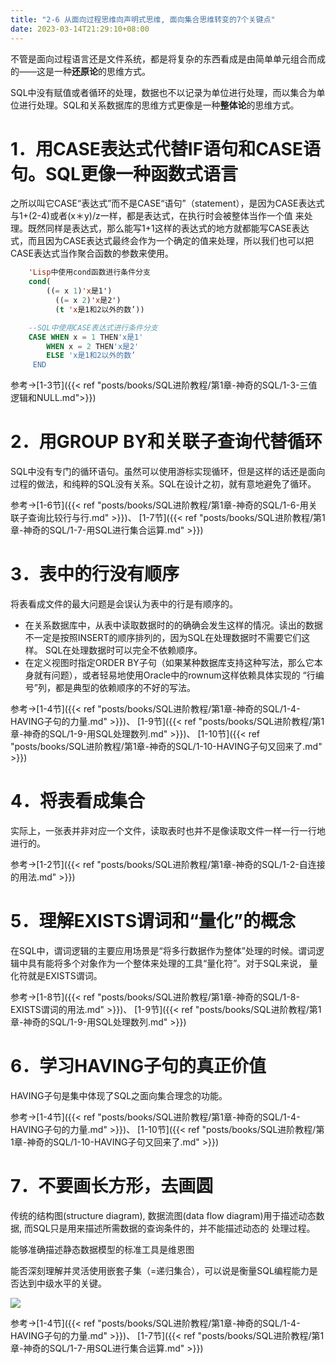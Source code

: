 ```yaml
---
title: "2-6 从面向过程思维向声明式思维, 面向集合思维转变的7个关键点"
date: 2023-03-14T21:29:10+08:00
---
```


不管是面向过程语言还是文件系统，都是将复杂的东西看成是由简单单元组合而成的——这是一种**还原论**的思维方式。

SQL中没有赋值或者循环的处理，数据也不以记录为单位进行处理，而以集合为单位进行处理。SQL和关系数据库的思维方式更像是一种**整体论**的思维方式。

# 1．用CASE表达式代替IF语句和CASE语句。SQL更像一种函数式语言

之所以叫它CASE“表达式”而不是CASE“语句”（statement），是因为CASE表达式与1+(2-4)或者(x＊y)/z一样，都是表达式，在执行时会被整体当作一个值
来处理。既然同样是表达式，那么能写1+1这样的表达式的地方就都能写CASE表达式，而且因为CASE表达式最终会作为一个确定的值来处理，所以我们也可以把
CASE表达式当作聚合函数的参数来使用。

```lisp
    'Lisp中使用cond函数进行条件分支
    cond(
        ((= x 1)'x是1')
          ((= x 2)'x是2')
          (t 'x是1和2以外的数’))
```

```sql
    --SQL中使用CASE表达式进行条件分支
    CASE WHEN x = 1 THEN'x是1'
        WHEN x = 2 THEN'x是2'
        ELSE 'x是1和2以外的数’
     END
```

参考→[1-3节]({{< ref "posts/books/SQL进阶教程/第1章-神奇的SQL/1-3-三值逻辑和NULL.md">}})


# 2．用GROUP BY和关联子查询代替循环

SQL中没有专门的循环语句。虽然可以使用游标实现循环，但是这样的话还是面向过程的做法，和纯粹的SQL没有关系。SQL在设计之初，就有意地避免了循环。

参考→[1-6节]({{< ref "posts/books/SQL进阶教程/第1章-神奇的SQL/1-6-用关联子查询比较行与行.md" >}})、
[1-7节]({{< ref "posts/books/SQL进阶教程/第1章-神奇的SQL/1-7-用SQL进行集合运算.md" >}})

# 3．表中的行没有顺序

将表看成文件的最大问题是会误认为表中的行是有顺序的。

- 在关系数据库中，从表中读取数据时的的确确会发生这样的情况。读出的数据不一定是按照INSERT的顺序排列的，因为SQL在处理数据时不需要它们这样。
  SQL在处理数据时可以完全不依赖顺序。
- 在定义视图时指定ORDER BY子句（如果某种数据库支持这种写法，那么它本身就有问题），或者轻易地使用Oracle中的rownum这样依赖具体实现的
  “行编号”列，都是典型的依赖顺序的不好的写法。

参考→[1-4节]({{< ref "posts/books/SQL进阶教程/第1章-神奇的SQL/1-4-HAVING子句的力量.md" >}})、
[1-9节]({{< ref "posts/books/SQL进阶教程/第1章-神奇的SQL/1-9-用SQL处理数列.md" >}})、
[1-10节]({{< ref "posts/books/SQL进阶教程/第1章-神奇的SQL/1-10-HAVING子句又回来了.md" >}})

# 4．将表看成集合

实际上，一张表并非对应一个文件，读取表时也并不是像读取文件一样一行一行地进行的。

参考→[1-2节]({{< ref "posts/books/SQL进阶教程/第1章-神奇的SQL/1-2-自连接的用法.md" >}})

# 5．理解EXISTS谓词和“量化”的概念

在SQL中，谓词逻辑的主要应用场景是“将多行数据作为整体”处理的时候。谓词逻辑中具有能将多个对象作为一个整体来处理的工具“量化符”。对于SQL来说，
量化符就是EXISTS谓词。

参考→[1-8节]({{< ref "posts/books/SQL进阶教程/第1章-神奇的SQL/1-8-EXISTS谓词的用法.md" >}})、
[1-9节]({{< ref "posts/books/SQL进阶教程/第1章-神奇的SQL/1-9-用SQL处理数列.md" >}})

# 6．学习HAVING子句的真正价值

HAVING子句是集中体现了SQL之面向集合理念的功能。

参考→[1-4节]({{< ref "posts/books/SQL进阶教程/第1章-神奇的SQL/1-4-HAVING子句的力量.md" >}})、
[1-10节]({{< ref "posts/books/SQL进阶教程/第1章-神奇的SQL/1-10-HAVING子句又回来了.md" >}})

# 7．不要画长方形，去画圆

传统的结构图(structure diagram), 数据流图(data flow diagram)用于描述动态数据, 而SQL只是用来描述所需数据的查询条件的，并不能描述动态的
处理过程。

能够准确描述静态数据模型的标准工具是维恩图

能否深刻理解并灵活使用嵌套子集（=递归集合），可以说是衡量SQL编程能力是否达到中级水平的关键。

![](https://res.weread.qq.com/wrepub/epub_26211874_370)

参考→[1-4节]({{< ref "posts/books/SQL进阶教程/第1章-神奇的SQL/1-4-HAVING子句的力量.md" >}})、
[1-7节]({{< ref "posts/books/SQL进阶教程/第1章-神奇的SQL/1-7-用SQL进行集合运算.md" >}})
